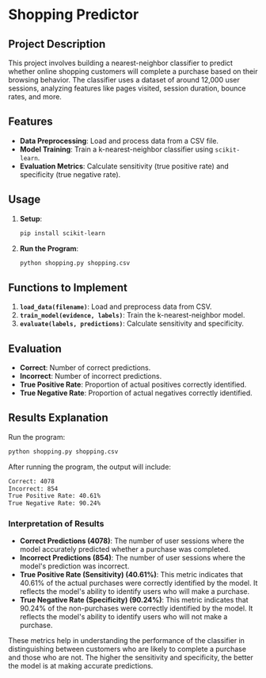 # Shopping Predictor

## Project Description

This project involves building a nearest-neighbor classifier to predict whether online shopping customers will complete a purchase based on their browsing behavior. The classifier uses a dataset of around 12,000 user sessions, analyzing features like pages visited, session duration, bounce rates, and more.

## Features

- **Data Preprocessing**: Load and process data from a CSV file.
- **Model Training**: Train a k-nearest-neighbor classifier using `scikit-learn`.
- **Evaluation Metrics**: Calculate sensitivity (true positive rate) and specificity (true negative rate).

## Usage

1. **Setup**:
   ```sh
   pip install scikit-learn
   ```

2. **Run the Program**:
   ```sh
   python shopping.py shopping.csv
   ```

## Functions to Implement

1. **`load_data(filename)`**: Load and preprocess data from CSV.
2. **`train_model(evidence, labels)`**: Train the k-nearest-neighbor model.
3. **`evaluate(labels, predictions)`**: Calculate sensitivity and specificity.

## Evaluation

- **Correct**: Number of correct predictions.
- **Incorrect**: Number of incorrect predictions.
- **True Positive Rate**: Proportion of actual positives correctly identified.
- **True Negative Rate**: Proportion of actual negatives correctly identified.

## Results Explanation

Run the program:

```bash
python shopping.py shopping.csv
```

After running the program, the output will include:

```bash
Correct: 4078
Incorrect: 854
True Positive Rate: 40.61%
True Negative Rate: 90.24%
```

### Interpretation of Results

- **Correct Predictions (4078)**: The number of user sessions where the model accurately predicted whether a purchase was completed.
- **Incorrect Predictions (854)**: The number of user sessions where the model's prediction was incorrect.
- **True Positive Rate (Sensitivity) (40.61%)**: This metric indicates that 40.61% of the actual purchases were correctly identified by the model. It reflects the model's ability to identify users who will make a purchase.
- **True Negative Rate (Specificity) (90.24%)**: This metric indicates that 90.24% of the non-purchases were correctly identified by the model. It reflects the model's ability to identify users who will not make a purchase.

These metrics help in understanding the performance of the classifier in distinguishing between customers who are likely to complete a purchase and those who are not. The higher the sensitivity and specificity, the better the model is at making accurate predictions.
